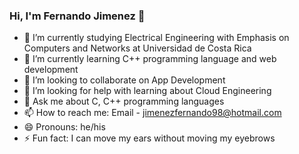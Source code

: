 ### Hi, I'm Fernando Jimenez 👋


- 🔭 I’m currently studying Electrical Engineering with Emphasis on Computers and Networks at Universidad de Costa Rica
- 🌱 I’m currently learning C++ programming language and web development
- 👯 I’m looking to collaborate on App Development
- 🤔 I’m looking for help with learning about Cloud Engineering
- 💬 Ask me about C, C++ programming languages
- 📫 How to reach me: Email - jimenezfernando98@hotmail.com
- 😄 Pronouns: he/his
- ⚡ Fun fact: I can move my ears without moving my eyebrows


